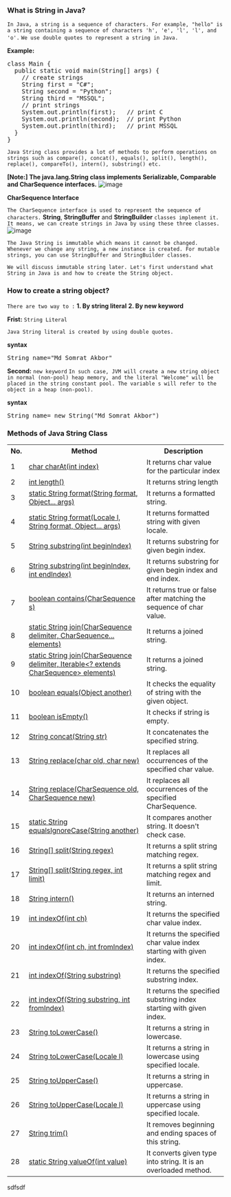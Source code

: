 ### What is String in Java?
`In Java, a string is a sequence of characters. For example, "hello" is a string containing a sequence of characters 'h', 'e', 'l', 'l', and 'o'.`
`We use double quotes to represent a string in Java.`

**Example:**

<pre>
class Main {
  public static void main(String[] args) {
    // create strings
    String first = "C#";
    String second = "Python";
    String third = "MSSQL";
    // print strings
    System.out.println(first);   // print C
    System.out.println(second);  // print Python
    System.out.println(third);   // print MSSQL
  }
}
</pre>

`Java String class provides a lot of methods to perform operations on strings such as compare(), concat(), equals(), split(), length(), replace(), compareTo(), intern(), substring() etc.`


**[Note:] The java.lang.String class implements Serializable, Comparable and CharSequence interfaces.**
![image](https://user-images.githubusercontent.com/53125546/155873785-02b42914-cc63-410e-bcb8-512cc66d89f6.png)

**CharSequence Interface**

`The CharSequence interface is used to represent the sequence of characters.` **String**, **StringBuffer** and **StringBuilder** `classes implement it. It means, we can create strings in Java by using these three classes.`
![image](https://user-images.githubusercontent.com/53125546/155873785-02b42914-cc63-410e-bcb8-512cc66d89f6.png)

`The Java String is immutable which means it cannot be changed. Whenever we change any string, a new instance is created. For mutable strings, you can use StringBuffer and StringBuilder classes.`

`We will discuss immutable string later. Let's first understand what String in Java is and how to create the String object.`

### How to create a string object?
`There are two way to :`
**1. By string literal**
**2. By new keyword**

**Frist:** `String Literal`

`Java String literal is created by using double quotes.`

**syntax**
<pre>
String name="Md Somrat Akbor"
</pre>

**Second:** `new keyword`
`In such case, JVM will create a new string object in normal (non-pool) heap memory, and the literal "Welcome" will be placed in the string constant pool. The variable s will refer to the object in a heap (non-pool).`


**syntax**
<pre>
String name= new String("Md Somrat Akbor")
</pre>


### Methods of Java String Class
<table class="alt">
<tbody><tr><th>No.</th><th>Method</th><th>Description</th></tr>
<tr><td>1</td><td><a href="java-string-charat">char charAt(int index)</a></td><td>It returns char value for the particular index</td></tr>
<tr><td>2</td><td><a href="java-string-length">int length()</a></td><td>It returns string length</td></tr>
<tr><td>3</td><td><a href="java-string-format">static String format(String format, Object... args)</a></td><td>It returns a formatted string.</td></tr>
<tr><td>4</td><td><a href="java-string-format">static String format(Locale l, String format, Object... args)</a></td><td>It returns formatted string with given locale.</td></tr>
<tr><td>5</td><td><a href="java-string-substring">String substring(int beginIndex)</a></td><td>It returns substring for given begin index.</td></tr>
<tr><td>6</td><td><a href="java-string-substring">String substring(int beginIndex, int endIndex)</a></td><td>It returns substring for given begin index and end index.</td></tr>
<tr><td>7</td><td><a href="java-string-contains">boolean contains(CharSequence s)</a></td><td>It returns true or false after matching the sequence of char value.</td></tr>
<tr><td>8</td><td><a href="java-string-join">static String join(CharSequence delimiter, CharSequence... elements)</a></td><td>It returns a joined string.</td></tr>
<tr><td>9</td><td><a href="java-string-join">static String join(CharSequence delimiter, Iterable&lt;? extends CharSequence&gt; elements)</a></td><td>It returns a joined string.</td></tr>
<tr><td>10</td><td><a href="java-string-equals">boolean equals(Object another)</a></td><td>It checks the equality of string with the given object.</td></tr>
<tr><td>11</td><td><a href="java-string-isempty">boolean isEmpty()</a></td><td>It checks if string is empty.</td></tr>
<tr><td>12</td><td><a href="java-string-concat">String concat(String str)</a></td><td>It concatenates the specified string.</td></tr>
<tr><td>13</td><td><a href="java-string-replace">String replace(char old, char new)</a></td><td>It replaces all occurrences of the specified char value.</td></tr>
<tr><td>14</td><td><a href="java-string-replace">String replace(CharSequence old, CharSequence new)</a></td><td>It replaces all occurrences of the specified CharSequence.</td>
</tr>
<tr><td>15</td><td><a href="java-string-equalsignorecase">static String equalsIgnoreCase(String another)</a></td><td>It compares another string. It doesn't check case.</td></tr>
<tr><td>16</td><td><a href="java-string-split">String[] split(String regex)</a></td><td>It returns a split string matching regex.</td>
</tr><tr><td>17</td><td><a href="java-string-split">String[] split(String regex, int limit)</a></td><td>It returns a split string matching regex and limit.</td>
</tr><tr><td>18</td><td><a href="java-string-intern">String intern()</a></td><td>It returns an interned string.</td>
</tr><tr><td>19</td><td><a href="java-string-indexof">int indexOf(int ch)</a></td><td>It returns the specified char value index.</td></tr>
<tr><td>20</td><td><a href="java-string-indexof">int indexOf(int ch, int fromIndex)</a></td><td>It returns the specified char value index starting with given index.</td></tr>
<tr><td>21</td><td><a href="java-string-indexof">int indexOf(String substring)</a></td><td>It returns the specified substring index.</td></tr>
<tr><td>22</td><td><a href="java-string-indexof">int indexOf(String substring, int fromIndex)</a></td><td>It returns the specified substring index starting with given index.</td></tr>
<tr><td>23</td><td><a href="java-string-tolowercase">String toLowerCase()</a></td><td>It returns a string in lowercase.</td></tr>
<tr><td>24</td><td><a href="java-string-tolowercase">String toLowerCase(Locale l)</a></td><td>It returns a string in lowercase using specified locale.</td></tr>
<tr><td>25</td><td><a href="java-string-touppercase">String toUpperCase()</a></td><td>It returns a string in uppercase.</td></tr>
<tr><td>26</td><td><a href="java-string-touppercase">String toUpperCase(Locale l)</a></td><td>It returns a string in uppercase using specified locale.</td></tr>
<tr><td>27</td><td><a href="java-string-trim">String trim()</a></td><td>It removes beginning and ending spaces of this string.</td></tr>
<tr><td>28</td><td><a href="java-string-valueof">static String valueOf(int value)</a></td><td>It converts given type into string. It is an overloaded method.</td></tr>
</tbody></table>


<div id="#java-string-valueof">
  sdfsdf
  </div>
